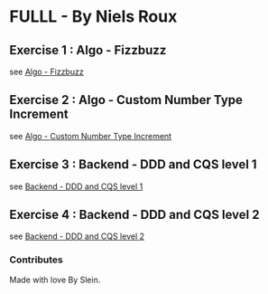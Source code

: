 # FULLL - By Niels Roux

## Exercise 1 : Algo - Fizzbuzz

see [Algo - Fizzbuzz](algo-fizzbuzz)

## Exercise 2 : Algo - Custom Number Type Increment

see [Algo - Custom Number Type Increment](algo-custom-number-type-increment)

## Exercise 3 : Backend - DDD and CQS level 1

see [Backend - DDD and CQS level 1](backend-ddd-and-cqs-level-1)

## Exercise 4 : Backend - DDD and CQS level 2

see [Backend - DDD and CQS level 2](backend-ddd-and-cqs-level-2)

### Contributes

Made with love By Slein.
